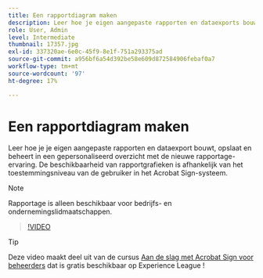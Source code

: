```yaml
---
title: Een rapportdiagram maken
description: Leer hoe je eigen aangepaste rapporten en dataexports bouwt, opslaat en beheert
role: User, Admin
level: Intermediate
thumbnail: 17357.jpg
exl-id: 337320ae-6e0c-45f9-8e1f-751a293375ad
source-git-commit: a956bf6a54d392be58e609d872584906febaf0a7
workflow-type: tm+mt
source-wordcount: '97'
ht-degree: 17%

---
```


# Een rapportdiagram maken

Leer hoe je je eigen aangepaste rapporten en dataexport bouwt, opslaat en beheert in een gepersonaliseerd overzicht met de nieuwe rapportage-ervaring. De beschikbaarheid van rapportgrafieken is afhankelijk van het toestemmingsniveau van de gebruiker in het Acrobat Sign-systeem.

>[!NOTE]
>
>Rapportage is alleen beschikbaar voor bedrijfs- en ondernemingslidmaatschappen.

>[!VIDEO](https://video.tv.adobe.com/v/33812?hidetitle=true)

>[!TIP]
>
>Deze video maakt deel uit van de cursus [Aan de slag met Acrobat Sign voor beheerders](https://experienceleague.adobe.com/?recommended=Sign-A-1-2020.2) dat is gratis beschikbaar op Experience League !
